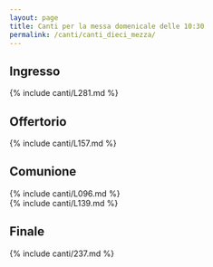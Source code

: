 ```yaml
---
layout: page
title: Canti per la messa domenicale delle 10:30
permalink: /canti/canti_dieci_mezza/
---
```


## Ingresso
{% include canti/L281.md %}   

## Offertorio
{% include canti/L157.md %}   

## Comunione   
{% include canti/L096.md %}   
{% include canti/L139.md %}   

## Finale
{% include canti/237.md %}   

